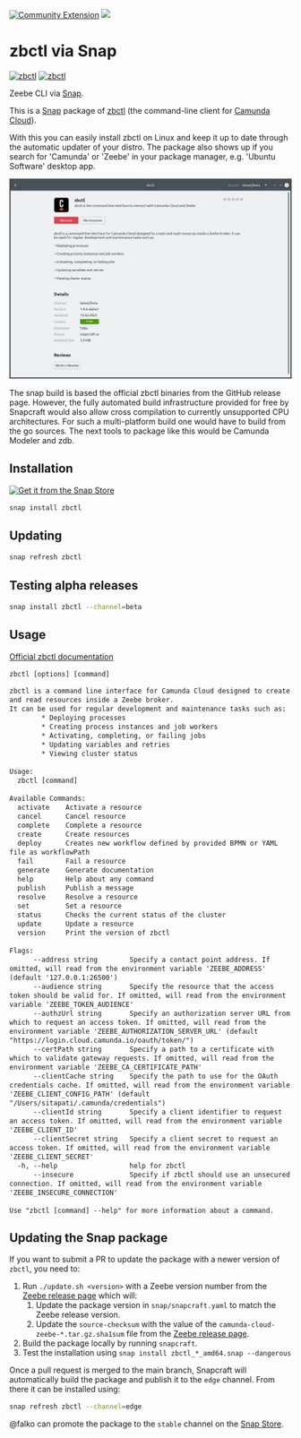 [![Community Extension](https://img.shields.io/badge/Community%20Extension-An%20open%20source%20community%20maintained%20project-FF4700)](https://github.com/camunda-community-hub/community)
[![](https://img.shields.io/badge/Lifecycle-Incubating-blue)](https://github.com/Camunda-Community-Hub/community/blob/main/extension-lifecycle.md#incubating-)

# zbctl via Snap

[![zbctl](https://snapcraft.io/zbctl/badge.svg)](https://snapcraft.io/zbctl)
[![zbctl](https://snapcraft.io/zbctl/trending.svg?name=0)](https://snapcraft.io/zbctl)

Zeebe CLI via [Snap](https://snapcraft.io/).

This is a [Snap](https://snapcraft.io/about) package of
[zbctl](https://docs.camunda.io/docs/apis-clients/cli-client/index/) (the command-line client for [Camunda Cloud](https://camunda.com)).

With this you can easily install zbctl on Linux and keep it up to date through the automatic updater of your distro. The package also shows up if you search for 'Camunda' or 'Zeebe' in your package manager, e.g. 'Ubuntu Software' desktop app.

![Screenshot showing zbctl in the Ubuntu Software app](screen.jpg)

The snap build is based the official zbctl binaries from the GitHub release page. However, the fully automated build infrastructure provided for free by Snapcraft would also allow cross compilation to currently unsupported CPU architectures. For such a multi-platform build one would have to build from the go sources. The next tools to package like this would be Camunda Modeler and zdb.

## Installation

[![Get it from the Snap Store](https://snapcraft.io/static/images/badges/en/snap-store-black.svg)](https://snapcraft.io/zbctl)

```sh
snap install zbctl
```

## Updating

```sh
snap refresh zbctl
```

## Testing alpha releases

```sh
snap install zbctl --channel=beta
```

## Usage

[Official zbctl documentation](https://docs.camunda.io/docs/apis-clients/cli-client/index/)

```
zbctl [options] [command]
```

```
zbctl is a command line interface for Camunda Cloud designed to create and read resources inside a Zeebe broker.
It can be used for regular development and maintenance tasks such as:
        * Deploying processes
        * Creating process instances and job workers
        * Activating, completing, or failing jobs
        * Updating variables and retries
        * Viewing cluster status

Usage:
  zbctl [command]

Available Commands:
  activate    Activate a resource
  cancel      Cancel resource
  complete    Complete a resource
  create      Create resources
  deploy      Creates new workflow defined by provided BPMN or YAML file as workflowPath
  fail        Fail a resource
  generate    Generate documentation
  help        Help about any command
  publish     Publish a message
  resolve     Resolve a resource
  set         Set a resource
  status      Checks the current status of the cluster
  update      Update a resource
  version     Print the version of zbctl

Flags:
      --address string        Specify a contact point address. If omitted, will read from the environment variable 'ZEEBE_ADDRESS' (default '127.0.0.1:26500')
      --audience string       Specify the resource that the access token should be valid for. If omitted, will read from the environment variable 'ZEEBE_TOKEN_AUDIENCE'
      --authzUrl string       Specify an authorization server URL from which to request an access token. If omitted, will read from the environment variable 'ZEEBE_AUTHORIZATION_SERVER_URL' (default "https://login.cloud.camunda.io/oauth/token/")
      --certPath string       Specify a path to a certificate with which to validate gateway requests. If omitted, will read from the environment variable 'ZEEBE_CA_CERTIFICATE_PATH'
      --clientCache string    Specify the path to use for the OAuth credentials cache. If omitted, will read from the environment variable 'ZEEBE_CLIENT_CONFIG_PATH' (default "/Users/sitapati/.camunda/credentials")
      --clientId string       Specify a client identifier to request an access token. If omitted, will read from the environment variable 'ZEEBE_CLIENT_ID'
      --clientSecret string   Specify a client secret to request an access token. If omitted, will read from the environment variable 'ZEEBE_CLIENT_SECRET'
  -h, --help                  help for zbctl
      --insecure              Specify if zbctl should use an unsecured connection. If omitted, will read from the environment variable 'ZEEBE_INSECURE_CONNECTION'

Use "zbctl [command] --help" for more information about a command.
```

## Updating the Snap package

If you want to submit a PR to update the package with a newer version of `zbctl`, you need to:

1. Run `./update.sh <version>` with a Zeebe version number from the [Zeebe release page](https://github.com/camunda-cloud/zeebe/releases) which will: 
    1. Update the package version in `snap/snapcraft.yaml` to match the Zeebe release version.
    2. Update the `source-checksum` with the value of the `camunda-cloud-zeebe-*.tar.gz.sha1sum` file from the [Zeebe release page](https://github.com/camunda-cloud/zeebe/releases).
2. Build the package locally by running `snapcraft`.
3. Test the installation using `snap install zbctl_*_amd64.snap --dangerous`

Once a pull request is merged to the main branch, Snapcraft will automatically build the package and publish it to the `edge` channel. From there it can be installed using:

```sh
snap refresh zbctl --channel=edge
```

@falko can promote the package to the `stable` channel on the [Snap Store](https://snapcraft.io/zbctl/releases).
